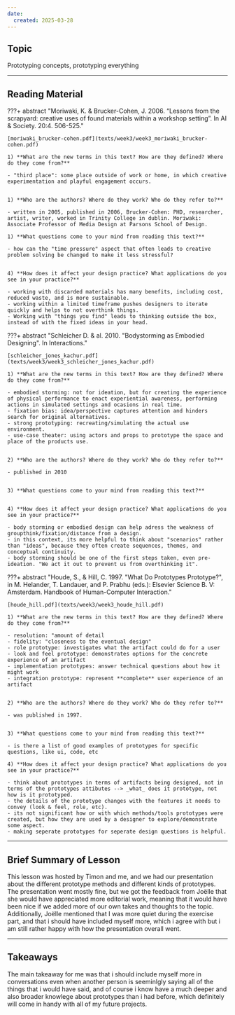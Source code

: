 ```yaml
---
date:
  created: 2025-03-28
---
```


## Topic
Prototyping concepts, prototyping everything

___

## Reading Material

???+ abstract "Moriwaki, K. & Brucker-Cohen, J. 2006. “Lessons from the scrapyard: creative uses of found materials within a workshop setting”. In AI & Society. 20:4. 506-525."

    [moriwaki_brucker-cohen.pdf](texts/week3/week3_moriwaki_brucker-cohen.pdf)

    1) **What are the new terms in this text? How are they defined? Where do they come from?**

    - "third place": some place outside of work or home, in which creative experimentation and playful engagement occurs.


    1) **Who are the authors? Where do they work? Who do they refer to?**

    - written in 2005, published in 2006, Brucker-Cohen: PHD, researcher, artist, writer, worked in Trinity College in dublin. Moriwaki: Associate Professor of Media Design at Parsons School of Design.

    1) **What questions come to your mind from reading this text?**

    - how can the "time pressure" aspect that often leads to creative problem solving be changed to make it less stressful?


    4) **How does it affect your design practice? What applications do you see in your practice?**

    - working with discarded materials has many benefits, including cost, reduced waste, and is more sustainable.
    - working within a limited timeframe pushes designers to iterate quickly and helps to not overthink things.
    - Working with "things you find" leads to thinking outside the box, instead of with the fixed ideas in your head.


???+ abstract "Schleicher D. & al. 2010. "Bodystorming as Embodied Designing". In Interactions."

    [schleicher_jones_kachur.pdf](texts/week3/week3_schleicher_jones_kachur.pdf)

    1) **What are the new terms in this text? How are they defined? Where do they come from?** 

    - embodied storming: not for ideation, but for creating the experience of physical performance to enact experiential awareness, performing actions in simulated settings and ocasions in real time.
    - fixation bias: idea/perspective captures attention and hinders search for original alternatives.
    - strong prototyping: recreating/simulating the actual use environment.
    - use-case theater: using actors and props to prototype the space and place of the products use.


    2) **Who are the authors? Where do they work? Who do they refer to?**

    - published in 2010


    3) **What questions come to your mind from reading this text?**


    4) **How does it affect your design practice? What applications do you see in your practice?**

    - body storming or embodied design can help adress the weakness of groupthink/fixation/distance from a design.
    - in this context, its more helpful to think about "scenarios" rather than "ideas", because they often create sequences, themes, and conceptual continuity.
    - body storming should be one of the first steps taken, even pre-ideation. "We act it out to prevent us from overthinking it".



???+ abstract "Houde, S., & Hill, C. 1997. "What Do Prototypes Prototype?", in M. Helander, T. Landauer, and P. Prabhu (eds.): Elsevier Science B. V: Amsterdam. Handbook of Human-Computer Interaction."

    [houde_hill.pdf](texts/week3/week3_houde_hill.pdf)

    1) **What are the new terms in this text? How are they defined? Where do they come from?**

    - resolution: "amount of detail
    - fidelity: "closeness to the eventual design"
    - role prototype: investigates what the artifact could do for a user
    - look and feel prototype: demonstrates options for the concrete experience of an artifact
    - implementation prototypes: answer technical questions about how it might work
    - integration prototype: represent **complete** user experience of an artifact


    2) **Who are the authors? Where do they work? Who do they refer to?**

    - was published in 1997.


    3) **What questions come to your mind from reading this text?**

    - is there a list of good examples of prototypes for specific questions, like ui, code, etc

    4) **How does it affect your design practice? What applications do you see in your practice?**

    - think about prototypes in terms of artifacts being designed, not in terms of the prototypes attibutes --> _what_ does it prototype, not how is it prototyped.
    - the details of the prototype changes with the features it needs to convey (look & feel, role, etc).
    - its not significant how or with which methods/tools prototypes were created, but how they are used by a designer to explore/demonstrate some aspect.
    - making seperate prototypes for seperate design questions is helpful.


___

## Brief Summary of Lesson
This lesson was hosted by Timon and me, and we had our presentation about the different prototype methods and different kinds of prototypes. The presentation went mostly fine, but we got the feedback from Joëlle that she would have appreciated more editorial work, meaning that it would have been nice if we added more of our own takes and thoughts to the topic. Additionally, Joëlle mentioned that I was more quiet during the exercise part, and that i should have included myself more, which i agree with but i am still rather happy with how the presentation overall went.

___

## Takeaways
The main takeaway for me was that i should include myself more in conversations even when another person is seeminlgly saying all of the things that i would have said, and of course i know have a much deeper and also broader knowlege about prototypes than i had before, which definitely will come in handy with all of my future projects.